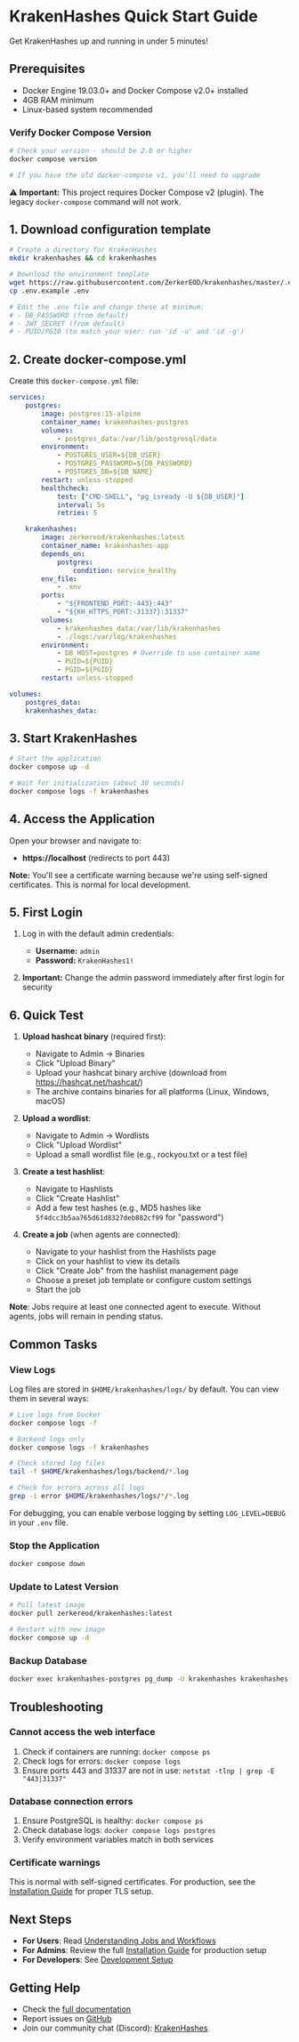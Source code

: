# KrakenHashes Quick Start Guide

Get KrakenHashes up and running in under 5 minutes!

## Prerequisites

- Docker Engine 19.03.0+ and Docker Compose v2.0+ installed
- 4GB RAM minimum
- Linux-based system recommended

### Verify Docker Compose Version

```bash
# Check your version - should be 2.0 or higher
docker compose version

# If you have the old docker-compose v1, you'll need to upgrade
```

⚠️ **Important:** This project requires Docker Compose v2 (plugin). The legacy `docker-compose` command will not work.

## 1. Download configuration template

```bash
# Create a directory for KrakenHashes
mkdir krakenhashes && cd krakenhashes

# Download the environment template
wget https://raw.githubusercontent.com/ZerkerEOD/krakenhashes/master/.env.example
cp .env.example .env

# Edit the .env file and change these at minimum:
# - DB_PASSWORD (from default)
# - JWT_SECRET (from default)
# - PUID/PGID (to match your user: run 'id -u' and 'id -g')
```

## 2. Create docker-compose.yml

Create this `docker-compose.yml` file:

```yaml
services:
    postgres:
        image: postgres:15-alpine
        container_name: krakenhashes-postgres
        volumes:
            - postgres_data:/var/lib/postgresql/data
        environment:
            - POSTGRES_USER=${DB_USER}
            - POSTGRES_PASSWORD=${DB_PASSWORD}
            - POSTGRES_DB=${DB_NAME}
        restart: unless-stopped
        healthcheck:
            test: ["CMD-SHELL", "pg_isready -U ${DB_USER}"]
            interval: 5s
            retries: 5

    krakenhashes:
        image: zerkereod/krakenhashes:latest
        container_name: krakenhashes-app
        depends_on:
            postgres:
                condition: service_healthy
        env_file:
            - .env
        ports:
            - "${FRONTEND_PORT:-443}:443"
            - "${KH_HTTPS_PORT:-31337}:31337"
        volumes:
            - krakenhashes_data:/var/lib/krakenhashes
            - ./logs:/var/log/krakenhashes
        environment:
            - DB_HOST=postgres # Override to use container name
            - PUID=${PUID}
            - PGID=${PGID}
        restart: unless-stopped

volumes:
    postgres_data:
    krakenhashes_data:
```

## 3. Start KrakenHashes

```bash
# Start the application
docker compose up -d

# Wait for initialization (about 30 seconds)
docker compose logs -f krakenhashes
```

## 4. Access the Application

Open your browser and navigate to:

-   **https://localhost** (redirects to port 443)

**Note:** You'll see a certificate warning because we're using self-signed certificates. This is normal for local development.

## 5. First Login

1. Log in with the default admin credentials:
   - **Username:** `admin`
   - **Password:** `KrakenHashes1!`

2. **Important:** Change the admin password immediately after first login for security

## 6. Quick Test

1. **Upload hashcat binary** (required first):

    - Navigate to Admin → Binaries
    - Click "Upload Binary"
    - Upload your hashcat binary archive (download from https://hashcat.net/hashcat/)
    - The archive contains binaries for all platforms (Linux, Windows, macOS)

2. **Upload a wordlist**:

    - Navigate to Admin → Wordlists
    - Click "Upload Wordlist"
    - Upload a small wordlist file (e.g., rockyou.txt or a test file)

3. **Create a test hashlist**:

    - Navigate to Hashlists
    - Click "Create Hashlist"
    - Add a few test hashes (e.g., MD5 hashes like `5f4dcc3b5aa765d61d8327deb882cf99` for "password")

4. **Create a job** (when agents are connected):
    - Navigate to your hashlist from the Hashlists page
    - Click on your hashlist to view its details
    - Click "Create Job" from the hashlist management page
    - Choose a preset job template or configure custom settings
    - Start the job

**Note**: Jobs require at least one connected agent to execute. Without agents, jobs will remain in pending status.

## Common Tasks

### View Logs

Log files are stored in `$HOME/krakenhashes/logs/` by default. You can view them in several ways:

```bash
# Live logs from Docker
docker compose logs -f

# Backend logs only
docker compose logs -f krakenhashes

# Check stored log files
tail -f $HOME/krakenhashes/logs/backend/*.log

# Check for errors across all logs
grep -i error $HOME/krakenhashes/logs/*/*.log
```

For debugging, you can enable verbose logging by setting `LOG_LEVEL=DEBUG` in your `.env` file.

### Stop the Application

```bash
docker compose down
```

### Update to Latest Version

```bash
# Pull latest image
docker pull zerkereod/krakenhashes:latest

# Restart with new image
docker compose up -d
```

### Backup Database

```bash
docker exec krakenhashes-postgres pg_dump -U krakenhashes krakenhashes > backup.sql
```

## Troubleshooting

### Cannot access the web interface

1. Check if containers are running: `docker compose ps`
2. Check logs for errors: `docker compose logs`
3. Ensure ports 443 and 31337 are not in use: `netstat -tlnp | grep -E "443|31337"`

### Database connection errors

1. Ensure PostgreSQL is healthy: `docker compose ps`
2. Check database logs: `docker compose logs postgres`
3. Verify environment variables match in both services

### Certificate warnings

This is normal with self-signed certificates. For production, see the [Installation Guide](installation.md) for proper TLS setup.

## Next Steps

-   **For Users**: Read [Understanding Jobs and Workflows](user/understanding_jobs_and_workflows.md)
-   **For Admins**: Review the full [Installation Guide](installation.md) for production setup
-   **For Developers**: See [Development Setup](installation.md#development-installation)

## Getting Help

-   Check the [full documentation](README.md)
-   Report issues on [GitHub](https://github.com/ZerkerEOD/krakenhashes/issues)
-   Join our community chat (Discord): [KrakenHashes](https://discord.gg/taafA9cSFV)
